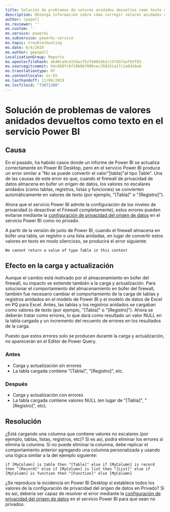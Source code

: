 ```yaml
---
title: Solución de problemas de valores anidados devueltos como texto en el servicio Power BI
description: Obtenga información sobre cómo corregir valores anidados que se convierten en una cadena cuando se usa una configuración de privacidad del origen de datos incorrecta
author: cpopell
ms.reviewer: ''
ms.custom: ''
ms.service: powerbi
ms.subservice: powerbi-service
ms.topic: troubleshooting
ms.date: 6/4/2019
ms.author: gepopell
LocalizationGroup: Reports
ms.openlocfilehash: ab40ca9c415dacf52f4d82eb2c157d57aef92f93
ms.sourcegitcommit: 64c860fcbf2969bf089cec358331a1fc1e0d39a8
ms.translationtype: HT
ms.contentlocale: es-ES
ms.lasthandoff: 11/09/2019
ms.locfileid: "73871280"
---
```

# <a name="troubleshooting-nested-values-returned-as-text-in-power-bi-service"></a>Solución de problemas de valores anidados devueltos como texto en el servicio Power BI

## <a name="cause"></a>Causa

En el pasado, ha habido casos donde un informe de Power BI se actualiza correctamente en Power BI Desktop, pero en el servicio Power BI produce un error similar a "No se puede convertir el valor"[tabla]"al tipo Table". Una de las causas de este error es que, cuando el firewall de privacidad de datos almacena en búfer un origen de datos, los valores no escalares anidados (como tablas, registros, listas y funciones) se convierten automáticamente en valores de texto (por ejemplo, "[Tabla]" o "[Registro]").

Ahora que el servicio Power BI admite la configuración de los niveles de privacidad (o desactivar el Firewall completamente), estos errores pueden evitarse mediante la [configuración de privacidad del origen de datos](https://powerbi.microsoft.com/blog/privacy-levels-for-cloud-data-sources/) en el servicio Power BI como no privado.

A partir de la versión de junio de Power BI, cuando el firewall almacena en búfer una tabla, un registro o una lista anidadas, en lugar de convertir estos valores en texto en modo silencioso, se producirá el error siguiente: 

`We cannot return a value of type Table in this context`

## <a name="effect-on-loadrefresh"></a>Efecto en la carga y actualización

Aunque el cambio está motivado por el almacenamiento en búfer del firewall, su impacto se extiende también a la carga y actualización. Para solucionar el comportamiento del almacenamiento en búfer del firewall, también fue necesario cambiar el comportamiento de la carga de tablas y registros anidados en el modelo de Power BI y el modelo de datos de Excel en PQ para Excel. Antes, las tablas y los registros anidados se cargaban como valores de texto (por ejemplo, "[Tabla]" o "[Registro]"). Ahora se deberán tratar como errores, lo que dará como resultado un valor NULL en la tabla cargada y un incremento del recuento de errores en los resultados de la carga.

Puesto que estos errores solo se producen durante la carga y actualización, no aparecerán en el Editor de Power Query.

### <a name="before"></a>Antes

- Carga y actualización sin errores
- La tabla cargada contiene "[Tabla]", "[Registro]", etc.
 

### <a name="after"></a>Después

- Carga y actualización con errores
- La tabla cargada contiene valores NULL (en lugar de "[Tabla]", "[Registro]", etc).
 

## <a name="resolution"></a>Resolución

¿Está cargando una columna que contiene valores no escalares (por ejemplo, tablas, listas, registros, etc)?
Si es así, podrá eliminar los errores si elimina la columna.
Si no puede eliminar la columna, debe replicar el comportamiento anterior agregando una columna personalizada y usando una lógica similar a la del ejemplo siguiente:

`if [MyColumn] is table then "[Table]" else if [MyColumn] is record then "[Record]" else if [MyColumn] is list then "[List]" else if [MyColumn] is function then "[Function]" else [MyColumn]`

¿Se reproduce la incidencia en Power BI Desktop si establece todos los valores de la configuración de privacidad del origen de datos en Privado?
Si es así, debería ser capaz de resolver el error mediante la [configuración de privacidad del origen de datos](https://powerbi.microsoft.com/blog/privacy-levels-for-cloud-data-sources/) en el servicio Power BI para que sean no privados.
